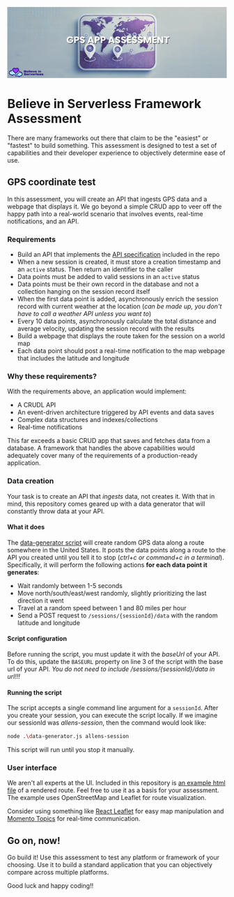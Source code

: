 ![Banner image of a world map](./images/banner.png)

# Believe in Serverless Framework Assessment

There are many frameworks out there that claim to be the "easiest" or "fastest" to build something. This assessment is designed to test a set of capabilities and their developer experience to objectively determine ease of use.

## GPS coordinate test

In this assessment, you will create an API that ingests GPS data and a webpage that displays it. We go beyond a simple CRUD app to veer off the happy path into a real-world scenario that involves events, real-time notifications, and an API.

### Requirements

* Build an API that implements the [API specification](./openapi.yaml) included in the repo
* When a new session is created, it must store a creation timestamp and an `active` status. Then return an identifier to the caller
* Data points must be added to valid sessions in an `active` status
* Data points must be their own record in the database and not a collection hanging on the session record itself
* When the first data point is added, asynchronously enrich the session record with current weather at the location (*can be made up, you don't have to call a weather API unless you want to*)
* Every 10 data points, asynchronously calculate the total distance and average velocity, updating the session record with the results
* Build a webpage that displays the route taken for the session on a world map
* Each data point should post a real-time notification to the map webpage that includes the latitude and longitude

### Why these requirements?

With the requirements above, an application would implement:

* A CRUDL API
* An event-driven architecture triggered by API events and data saves
* Complex data structures and indexes/collections
* Real-time notifications

This far exceeds a basic CRUD app that saves and fetches data from a database. A framework that handles the above capabilities would adequately cover many of the requirements of a production-ready application.

### Data creation

Your task is to create an API that *ingests* data, not creates it. With that in mind, this repository comes geared up with a data generator that will constantly throw data at your API.

#### What it does

The [data-generator script](./data-generator.js) will create random GPS data along a route somewhere in the United States. It posts the data points along a route to the API you created until you tell it to stop (*ctrl+c or command+c in a terminal*). Specifically, it will perform the following actions **for each data point it generates**:

* Wait randomly between 1-5 seconds
* Move north/south/east/west randomly, slightly prioritizing the last direction it went
* Travel at a random speed between 1 and 80 miles per hour
* Send a POST request to `/sessions/{sessionId}/data` with the random latitude and longitude

#### Script configuration

Before running the script, you must update it with the *baseUrl* of your API. To do this, update the `BASEURL` property on line 3 of the script with the base url of your API. *You do not need to include /sessions/{sessionId}/data in url!!!*

#### Running the script

The script accepts a single command line argument for a `sessionId`. After you create your session, you can execute the script locally. If we imagine our sessionId was *allens-session*, then the command would look like:

```bash
node .\data-generator.js allens-session
```

This script will run until you stop it manually.

### User interface

We aren't all experts at the UI. Included in this repository is [an example html file](./examples/map.html) of a rendered route. Feel free to use it as a basis for your assessment. The example uses OpenStreetMap and Leaflet for route visualization.

Consider using something like [React Leaflet](https://react-leaflet.js.org/) for easy map manipulation and [Momento Topics](https://www.gomomento.com/platform/topics) for real-time communication.

## Go on, now!

Go build it! Use this assessment to test any platform or framework of your choosing. Use it to build a standard application that you can objectively compare across multiple platforms.

Good luck and happy coding!!
